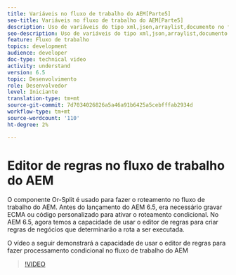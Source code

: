 ```yaml
---
title: Variáveis no fluxo de trabalho do AEM[Parte5]
seo-title: Variáveis no fluxo de trabalho do AEM[Parte5]
description: Uso de variáveis do tipo xml,json,arraylist,documento no fluxo de trabalho do aem
seo-description: Uso de variáveis do tipo xml,json,arraylist,documento no fluxo de trabalho do aem
feature: Fluxo de trabalho
topics: development
audience: developer
doc-type: technical video
activity: understand
version: 6.5
topic: Desenvolvimento
role: Desenvolvedor
level: Iniciante
translation-type: tm+mt
source-git-commit: 7d7034026826a5a46a91b6425a5cebfffab2934d
workflow-type: tm+mt
source-wordcount: '110'
ht-degree: 2%

---
```



# Editor de regras no fluxo de trabalho do AEM

O componente Or-Split é usado para fazer o roteamento no fluxo de trabalho do AEM. Antes do lançamento do AEM 6.5, era necessário gravar ECMA ou código personalizado para ativar o roteamento condicional. No AEM 6.5, agora temos a capacidade de usar o editor de regras para criar regras de negócios que determinarão a rota a ser executada.

O vídeo a seguir demonstrará a capacidade de usar o editor de regras para fazer processamento condicional no fluxo de trabalho do AEM

>[!VIDEO](https://video.tv.adobe.com/v/26362/quality=9)
